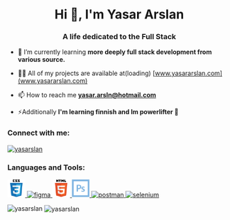 <h1 align="center">Hi 👋, I'm Yasar Arslan</h1>
<h3 align="center">A life dedicated to the Full Stack</h3>

- 🌱 I’m currently learning **more deeply full stack development from various source.**

- 👨‍💻 All of my projects are available at(loading) [www.yasararslan.com](www.yasararslan.com)

- 📫 How to reach me **yasar.arsln@hotmail.com**

- ⚡Additionally **I'm learning finnish and Im powerlifter 💪**

<h3 align="left">Connect with me:</h3>
<p align="left">
<a href="https://linkedin.com/in/yasarslan" target="blank"><img align="center" src="https://raw.githubusercontent.com/rahuldkjain/github-profile-readme-generator/master/src/images/icons/Social/linked-in-alt.svg" alt="yasarslan" height="30" width="40" /></a>
</p>

<h3 align="left">Languages and Tools:</h3>
<p align="left"> <a href="https://www.w3schools.com/css/" target="_blank" rel="noreferrer"> <img src="https://raw.githubusercontent.com/devicons/devicon/master/icons/css3/css3-original-wordmark.svg" alt="css3" width="40" height="40"/> </a> <a href="https://www.figma.com/" target="_blank" rel="noreferrer"> <img src="https://www.vectorlogo.zone/logos/figma/figma-icon.svg" alt="figma" width="40" height="40"/> </a> <a href="https://www.w3.org/html/" target="_blank" rel="noreferrer"> <img src="https://raw.githubusercontent.com/devicons/devicon/master/icons/html5/html5-original-wordmark.svg" alt="html5" width="40" height="40"/> </a> <a href="https://www.photoshop.com/en" target="_blank" rel="noreferrer"> <img src="https://raw.githubusercontent.com/devicons/devicon/master/icons/photoshop/photoshop-line.svg" alt="photoshop" width="40" height="40"/> </a> <a href="https://postman.com" target="_blank" rel="noreferrer"> <img src="https://www.vectorlogo.zone/logos/getpostman/getpostman-icon.svg" alt="postman" width="40" height="40"/> </a> <a href="https://www.selenium.dev" target="_blank" rel="noreferrer"> <img src="https://raw.githubusercontent.com/detain/svg-logos/780f25886640cef088af994181646db2f6b1a3f8/svg/selenium-logo.svg" alt="selenium" width="40" height="40"/> </a> </p>

<p><img align="left" src="https://github-readme-stats.vercel.app/api/top-langs?username=yasarslan&show_icons=true&locale=en&layout=compact" alt="yasarslan" /></p>

<p>&nbsp;<img align="center" src="https://github-readme-stats.vercel.app/api?username=yasarslan&show_icons=true&locale=en" alt="yasarslan" /></p>

